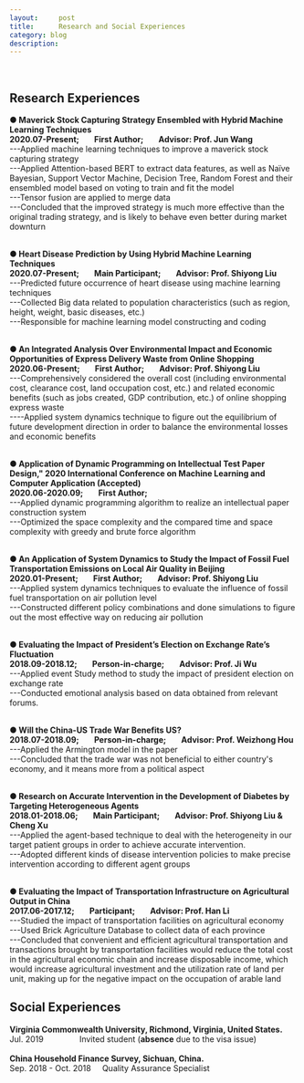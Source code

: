 ```yaml
---
layout:     post
title:      Research and Social Experiences
category: blog
description: 
---
```

<br>
<h2>Research Experiences</h2>






<b>● Maverick Stock Capturing Strategy Ensembled with Hybrid Machine Learning Techniques</b><br>
<b>2020.07-Present; &nbsp;&nbsp;&nbsp;&nbsp;&nbsp;&nbsp; First Author; &nbsp;&nbsp;&nbsp;&nbsp;&nbsp;&nbsp; Advisor: Prof. Jun Wang</b><br>
---Applied machine learning techniques to improve a maverick stock capturing strategy<br>
---Applied Attention-based BERT to extract data features, as well as Naïve Bayesian, Support Vector Machine, Decision Tree, Random Forest and their ensembled model based on voting to train and fit the model<br>
---Tensor fusion are applied to merge data<br>
---Concluded that the improved strategy is much more effective than the original trading strategy, and is likely to behave even better during market downturn<br>
<br>


<b>● Heart Disease Prediction by Using Hybrid Machine Learning Techniques</b><br>
<b>2020.07-Present; &nbsp;&nbsp;&nbsp;&nbsp;&nbsp;&nbsp; Main Participant; &nbsp;&nbsp;&nbsp;&nbsp;&nbsp;&nbsp; Advisor: Prof. Shiyong Liu</b><br>
---Predicted future occurrence of heart disease using machine learning techniques<br> 
---Collected Big data related to population characteristics (such as region, height, weight, basic diseases, etc.)<br>
---Responsible for machine learning model constructing and coding<br>
<br>

<b>● An Integrated Analysis Over Environmental Impact and Economic Opportunities of Express Delivery Waste from Online Shopping </b><br> 
<b>2020.06-Present; &nbsp;&nbsp;&nbsp;&nbsp;&nbsp;&nbsp; First Author; &nbsp;&nbsp;&nbsp;&nbsp;&nbsp;&nbsp; Advisor: Prof. Shiyong Liu</b><br>
---Comprehensively considered the overall cost (including environmental cost, clearance cost, land occupation cost, etc.) and related economic benefits (such as jobs created, GDP contribution, etc.) of online shopping express waste<br> 
----Applied system dynamics technique to figure out the equilibrium of future development direction in order to balance the environmental losses and economic benefits<br> 
<br>

<b>● Application of Dynamic Programming on Intellectual Test Paper Design," 2020 International Conference on Machine Learning and Computer Application (Accepted)</b><br>
<b>2020.06-2020.09; &nbsp;&nbsp;&nbsp;&nbsp;&nbsp;&nbsp; First Author; &nbsp;&nbsp;&nbsp;&nbsp;&nbsp;&nbsp; </b><br>
---Applied dynamic programming algorithm to realize an intellectual paper construction system<br>
---Optimized the space complexity and the compared time and space complexity with greedy and brute force algorithm<br>
<br>
  
<b>● An Application of System Dynamics to Study the Impact of Fossil Fuel Transportation Emissions on Local Air Quality in Beijing</b><br>
<b>2020.01-Present; &nbsp;&nbsp;&nbsp;&nbsp;&nbsp;&nbsp; First Author; &nbsp;&nbsp;&nbsp;&nbsp;&nbsp;&nbsp; Advisor: Prof. Shiyong Liu</b><br>
---Applied system dynamics techniques to evaluate the influence of fossil fuel transportation on air pollution level<br>
---Constructed different policy combinations and done simulations to figure out the most effective way on reducing air pollution<br>
<br>

<b>● Evaluating the Impact of President’s Election on Exchange Rate’s Fluctuation</b><br>
<b>2018.09-2018.12; &nbsp;&nbsp;&nbsp;&nbsp;&nbsp;&nbsp; Person-in-charge; &nbsp;&nbsp;&nbsp;&nbsp;&nbsp;&nbsp; Advisor: Prof. Ji Wu</b><br> 
---Applied event Study method to study the impact of president election on exchange rate<br> 
---Conducted emotional analysis based on data obtained from relevant forums.<br> 
<br>


<b>● Will the China-US Trade War Benefits US?</b><br>
<b>2018.07-2018.09; &nbsp;&nbsp;&nbsp;&nbsp;&nbsp;&nbsp; Person-in-charge; &nbsp;&nbsp;&nbsp;&nbsp;&nbsp;&nbsp; Advisor: Prof. Weizhong Hou</b><br>
---Applied the Armington model in the paper<br>
---Concluded that the trade war was not beneficial to either country's economy, and it means more from a political aspect<br>
<br>


<b>● Research on Accurate Intervention in the Development of Diabetes by Targeting Heterogeneous Agents</b><br>
<b>2018.01-2018.06; &nbsp;&nbsp;&nbsp;&nbsp;&nbsp;&nbsp; Main Participant; &nbsp;&nbsp;&nbsp;&nbsp;&nbsp;&nbsp; Advisor: Prof. Shiyong Liu & Cheng Xu</b><br>
---Applied the agent-based technique to deal with the heterogeneity in our target patient groups in order to achieve accurate intervention.<br>
---Adopted different kinds of disease intervention policies to make precise intervention according to different agent groups<br>
<br>



<b>● Evaluating the Impact of Transportation Infrastructure on Agricultural Output in China</b><br>
<b>2017.06-2017.12; &nbsp;&nbsp;&nbsp;&nbsp;&nbsp;&nbsp; Participant; &nbsp;&nbsp;&nbsp;&nbsp;&nbsp;&nbsp; Advisor: Prof. Han Li</b><br>
---Studied the impact of transportation facilities on agricultural economy<br>
---Used Brick Agriculture Database to collect data of each province<br>
---Concluded that convenient and efficient agricultural transportation and transactions brought by transportation facilities would reduce the total cost in the agricultural economic chain and increase disposable income, which would increase agricultural investment and the utilization rate of land per unit, making up for the negative impact on the occupation of arable land<br>

<h2>Social Experiences</h2>
<b>Virginia Commonwealth University, Richmond, Virginia, United States.</b><br>
Jul. 2019 &nbsp;&nbsp;&nbsp;&nbsp;&nbsp;&nbsp;&nbsp;&nbsp;&nbsp;&nbsp;&nbsp;&nbsp;&nbsp;&nbsp;&nbsp;Invited student (<b>absence</b> due to the visa issue)<br>
<br>
<b>China Household Finance Survey, Sichuan, China.</b><br>
Sep. 2018 - Oct. 2018	&nbsp;&nbsp;&nbsp; Quality Assurance Specialist<br>

